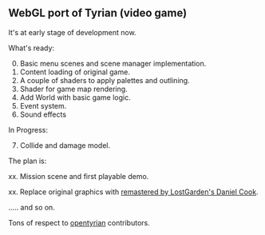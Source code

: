WebGL port of Tyrian (video game)
------------------------------------------

It's at early stage of development now.

What's ready:

0. Basic menu scenes and scene manager implementation.
1. Content loading of original game.
2. A couple of shaders to apply palettes and outlining.
3. Shader for game map rendering.
4. Add World with basic game logic.
5. Event system.
6. Sound effects

In Progress:

7. Collide and damage model.

The plan is:

xx. Mission scene and first playable demo.

xx. Replace original graphics with [remastered by LostGarden's Daniel Cook](https://opengameart.org/content/remastered-tyrian-graphics-0).

..... and so on.

Tons of respect to [opentyrian](https://github.com/opentyrian/opentyrian) contributors. 

